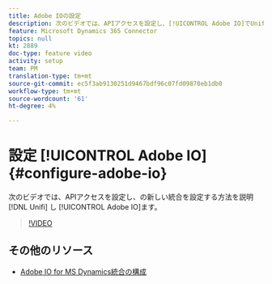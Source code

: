 ```yaml
---
title: Adobe IOの設定
description: 次のビデオでは、APIアクセスを設定し、[!UICONTROL Adobe IO]でUnifi用の新しい統合を設定する方法を説明します。
feature: Microsoft Dynamics 365 Connector
topics: null
kt: 2889
doc-type: feature video
activity: setup
team: PM
translation-type: tm+mt
source-git-commit: ec5f3ab9130251d9467bdf96c07fd09870eb1db0
workflow-type: tm+mt
source-wordcount: '61'
ht-degree: 4%

---
```



# 設定 [!UICONTROL Adobe IO] {#configure-adobe-io}

次のビデオでは、APIアクセスを設定し、の新しい統合を設定する方法を説明 [!DNL Unifi] し [!UICONTROL Adobe IO]ます。

>[!VIDEO](https://video.tv.adobe.com/v/27308?quality=12)

## その他のリソース

* [Adobe IO for MS Dynamics統合の構成](https://docs.adobe.com/content/help/en/campaign-standard/using/integrating-with-adobe-cloud/campaign-and-microsoft-dynamics-365/configure-adobe-io-for-ms-dynamic.html)

